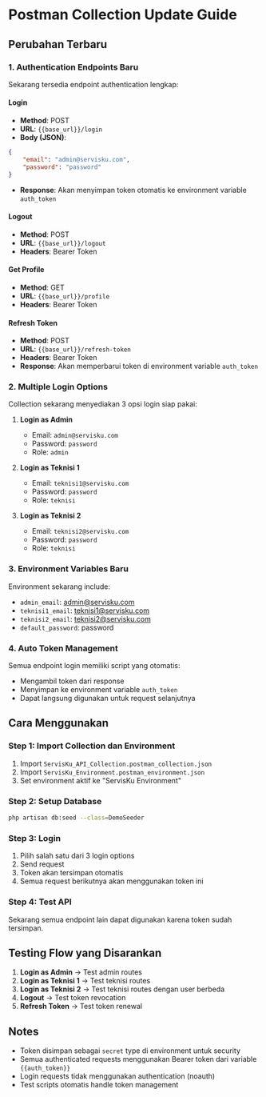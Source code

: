 # Postman Collection Update Guide

## Perubahan Terbaru

### 1. Authentication Endpoints Baru

Sekarang tersedia endpoint authentication lengkap:

#### **Login**
- **Method**: POST
- **URL**: `{{base_url}}/login`
- **Body (JSON)**:
```json
{
    "email": "admin@servisku.com",
    "password": "password"
}
```
- **Response**: Akan menyimpan token otomatis ke environment variable `auth_token`

#### **Logout**
- **Method**: POST
- **URL**: `{{base_url}}/logout`
- **Headers**: Bearer Token

#### **Get Profile**
- **Method**: GET
- **URL**: `{{base_url}}/profile`
- **Headers**: Bearer Token

#### **Refresh Token**
- **Method**: POST
- **URL**: `{{base_url}}/refresh-token`
- **Headers**: Bearer Token
- **Response**: Akan memperbarui token di environment variable `auth_token`

### 2. Multiple Login Options

Collection sekarang menyediakan 3 opsi login siap pakai:

1. **Login as Admin**
   - Email: `admin@servisku.com`
   - Password: `password`
   - Role: `admin`

2. **Login as Teknisi 1**
   - Email: `teknisi1@servisku.com`
   - Password: `password`
   - Role: `teknisi`

3. **Login as Teknisi 2**
   - Email: `teknisi2@servisku.com`
   - Password: `password`
   - Role: `teknisi`

### 3. Environment Variables Baru

Environment sekarang include:

- `admin_email`: admin@servisku.com
- `teknisi1_email`: teknisi1@servisku.com
- `teknisi2_email`: teknisi2@servisku.com
- `default_password`: password

### 4. Auto Token Management

Semua endpoint login memiliki script yang otomatis:
- Mengambil token dari response
- Menyimpan ke environment variable `auth_token`
- Dapat langsung digunakan untuk request selanjutnya

## Cara Menggunakan

### Step 1: Import Collection dan Environment
1. Import `ServisKu_API_Collection.postman_collection.json`
2. Import `ServisKu_Environment.postman_environment.json`
3. Set environment aktif ke "ServisKu Environment"

### Step 2: Setup Database
```bash
php artisan db:seed --class=DemoSeeder
```

### Step 3: Login
1. Pilih salah satu dari 3 login options
2. Send request
3. Token akan tersimpan otomatis
4. Semua request berikutnya akan menggunakan token ini

### Step 4: Test API
Sekarang semua endpoint lain dapat digunakan karena token sudah tersimpan.

## Testing Flow yang Disarankan

1. **Login as Admin** → Test admin routes
2. **Login as Teknisi 1** → Test teknisi routes  
3. **Login as Teknisi 2** → Test teknisi routes dengan user berbeda
4. **Logout** → Test token revocation
5. **Refresh Token** → Test token renewal

## Notes

- Token disimpan sebagai `secret` type di environment untuk security
- Semua authenticated requests menggunakan Bearer token dari variable `{{auth_token}}`
- Login requests tidak menggunakan authentication (noauth)
- Test scripts otomatis handle token management
